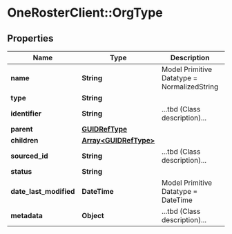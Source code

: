 # OneRosterClient::OrgType

## Properties
Name | Type | Description | Notes
------------ | ------------- | ------------- | -------------
**name** | **String** | Model Primitive Datatype &#x3D; NormalizedString | 
**type** | **String** |  | 
**identifier** | **String** | ...tbd (Class description)... | 
**parent** | [**GUIDRefType**](GUIDRefType.md) |  | [optional] 
**children** | [**Array&lt;GUIDRefType&gt;**](GUIDRefType.md) |  | [optional] 
**sourced_id** | **String** | ...tbd (Class description)... | 
**status** | **String** |  | 
**date_last_modified** | **DateTime** | Model Primitive Datatype &#x3D; DateTime | 
**metadata** | **Object** | ...tbd (Class description)... | [optional] 

